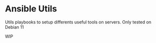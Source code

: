 # Ansible Utils

Utils playbooks to setup differents useful tools on servers. Only tested on Debian 11

WIP

